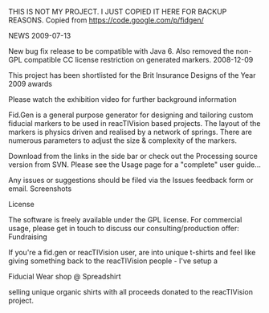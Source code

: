 THIS IS NOT MY PROJECT. I JUST COPIED IT HERE FOR BACKUP REASONS. Copied from https://code.google.com/p/fidgen/

NEWS
2009-07-13

New bug fix release to be compatible with Java 6. Also removed the non-GPL compatible CC license restriction on generated markers.
2008-12-09

This project has been shortlisted for the Brit Insurance Designs of the Year 2009 awards

Please watch the exhibition video for further background information

Fid.Gen is a general purpose generator for designing and tailoring custom fiducial markers to be used in reacTIVision based projects. The layout of the markers is physics driven and realised by a network of springs. There are numerous parameters to adjust the size & complexity of the markers.

Download from the links in the side bar or check out the Processing source version from SVN. Please see the Usage page for a "complete" user guide...

Any issues or suggestions should be filed via the Issues feedback form or email.
Screenshots

		

License

The software is freely available under the GPL license. For commercial usage, please get in touch to discuss our consulting/production offer: <info at postspectacular dot com>
Fundraising

If you're a fid.gen or reacTIVision user, are into unique t-shirts and feel like giving something back to the reacTIVision people - I've setup a

Fiducial Wear shop @ Spreadshirt

selling unique organic shirts with all proceeds donated to the reacTIVision project. 
